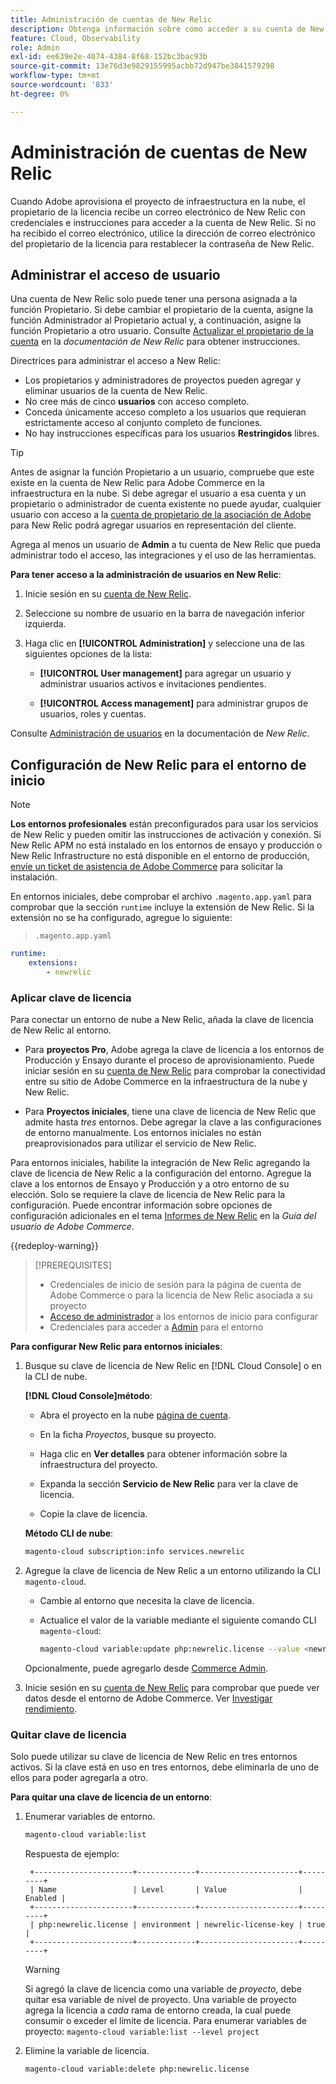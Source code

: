 ```yaml
---
title: Administración de cuentas de New Relic
description: Obtenga información sobre cómo acceder a su cuenta de New Relic y administrar el acceso, las integraciones y el uso de las herramientas de su proyecto de Adobe Commerce en la nube.
feature: Cloud, Observability
role: Admin
exl-id: ee639e2e-4074-4384-8f68-152bc3bac93b
source-git-commit: 13e76d3e9829155995acbb72d947be3041579298
workflow-type: tm+mt
source-wordcount: '833'
ht-degree: 0%

---
```


# Administración de cuentas de New Relic

Cuando Adobe aprovisiona el proyecto de infraestructura en la nube, el propietario de la licencia recibe un correo electrónico de New Relic con credenciales e instrucciones para acceder a la cuenta de New Relic. Si no ha recibido el correo electrónico, utilice la dirección de correo electrónico del propietario de la licencia para restablecer la contraseña de New Relic.

## Administrar el acceso de usuario

Una cuenta de New Relic solo puede tener una persona asignada a la función Propietario. Si debe cambiar el propietario de la cuenta, asigne la función Administrador al Propietario actual y, a continuación, asigne la función Propietario a otro usuario. Consulte [Actualizar el propietario de la cuenta](https://docs.newrelic.com/docs/accounts/original-accounts-billing/original-users-roles/users-roles-original-user-model/) en la _documentación de New Relic_ para obtener instrucciones.

Directrices para administrar el acceso a New Relic:

- Los propietarios y administradores de proyectos pueden agregar y eliminar usuarios de la cuenta de New Relic.
- No cree más de cinco **usuarios** con acceso completo.
- Conceda únicamente acceso completo a los usuarios que requieran estrictamente acceso al conjunto completo de funciones.
- No hay instrucciones específicas para los usuarios **Restringidos** libres.

>[!TIP]
>
>Antes de asignar la función Propietario a un usuario, compruebe que este existe en la cuenta de New Relic para Adobe Commerce en la infraestructura en la nube. Si debe agregar el usuario a esa cuenta y un propietario o administrador de cuenta existente no puede ayudar, cualquier usuario con acceso a la [cuenta de propietario de la asociación de Adobe](https://account.newrelic.com/accounts/1311131/users) para New Relic podrá agregar usuarios en representación del cliente.

Agrega al menos un usuario de **Admin** a tu cuenta de New Relic que pueda administrar todo el acceso, las integraciones y el uso de las herramientas.

**Para tener acceso a la administración de usuarios en New Relic**:

1. Inicie sesión en su [cuenta de New Relic](https://login.newrelic.com/login).

1. Seleccione su nombre de usuario en la barra de navegación inferior izquierda.

1. Haga clic en **[!UICONTROL Administration]** y seleccione una de las siguientes opciones de la lista:

   - **[!UICONTROL User management]** para agregar un usuario y administrar usuarios activos e invitaciones pendientes.

   - **[!UICONTROL Access management]** para administrar grupos de usuarios, roles y cuentas.

Consulte [Administración de usuarios](https://docs.newrelic.com/docs/accounts/accounts-billing/new-relic-one-user-management/user-management-ui-and-tasks/) en la documentación de _New Relic_.

## Configuración de New Relic para el entorno de inicio

>[!NOTE]
>
>**Los entornos profesionales** están preconfigurados para usar los servicios de New Relic y pueden omitir las instrucciones de activación y conexión. Si New Relic APM no está instalado en los entornos de ensayo y producción o New Relic Infrastructure no está disponible en el entorno de producción, [envíe un ticket de asistencia de Adobe Commerce](https://experienceleague.adobe.com/docs/commerce-knowledge-base/kb/help-center-guide/magento-help-center-user-guide.html#submit-ticket) para solicitar la instalación.

En entornos iniciales, debe comprobar el archivo `.magento.app.yaml` para comprobar que la sección `runtime` incluye la extensión de New Relic. Si la extensión no se ha configurado, agregue lo siguiente:

> `.magento.app.yaml`

```yaml
runtime:
    extensions:
        - newrelic
```

### Aplicar clave de licencia

Para conectar un entorno de nube a New Relic, añada la clave de licencia de New Relic al entorno.

- Para **proyectos Pro**, Adobe agrega la clave de licencia a los entornos de Producción y Ensayo durante el proceso de aprovisionamiento. Puede iniciar sesión en su [cuenta de New Relic](https://login.newrelic.com/login) para comprobar la conectividad entre su sitio de Adobe Commerce en la infraestructura de la nube y New Relic.

- Para **Proyectos iniciales**, tiene una clave de licencia de New Relic que admite hasta _tres_ entornos. Debe agregar la clave a las configuraciones de entorno manualmente. Los entornos iniciales no están preaprovisionados para utilizar el servicio de New Relic.

Para entornos iniciales, habilite la integración de New Relic agregando la clave de licencia de New Relic a la configuración del entorno. Agregue la clave a los entornos de Ensayo y Producción y a otro entorno de su elección. Solo se requiere la clave de licencia de New Relic para la configuración. Puede encontrar información sobre opciones de configuración adicionales en el tema [Informes de New Relic](https://experienceleague.adobe.com/docs/commerce-admin/config/general/new-relic-reporting.html) en la _Guía del usuario de Adobe Commerce_.

{{redeploy-warning}}

>[!PREREQUISITES]
>
>- Credenciales de inicio de sesión para la página de cuenta de Adobe Commerce o para la licencia de New Relic asociada a su proyecto
>- [Acceso de administrador](../project/user-access.md) a los entornos de inicio para configurar
>- Credenciales para acceder a [Admin](https://experienceleague.adobe.com/docs/commerce-admin/systems/user-accounts/permissions.html) para el entorno

**Para configurar New Relic para entornos iniciales**:

1. Busque su clave de licencia de New Relic en [!DNL Cloud Console] o en la CLI de nube.

   **[!DNL Cloud Console]método**:

   - Abra el proyecto en la nube [página de cuenta](https://accounts.magento.cloud/user).

   - En la ficha _Proyectos_, busque su proyecto.

   - Haga clic en **Ver detalles** para obtener información sobre la infraestructura del proyecto.

   - Expanda la sección **Servicio de New Relic** para ver la clave de licencia.

   - Copie la clave de licencia.

   **Método CLI de nube**:

   ```bash
   magento-cloud subscription:info services.newrelic
   ```

1. Agregue la clave de licencia de New Relic a un entorno utilizando la CLI `magento-cloud`.

   - Cambie al entorno que necesita la clave de licencia.
   - Actualice el valor de la variable mediante el siguiente comando CLI `magento-cloud`:

     ```bash
     magento-cloud variable:update php:newrelic.license --value <newrelic-license-key>
     ```

   Opcionalmente, puede agregarlo desde [Commerce Admin](https://experienceleague.adobe.com/docs/commerce-admin/start/reporting/new-relic-reporting.html#step-3%3A-configure-your-store).

1. Inicie sesión en su [cuenta de New Relic](https://login.newrelic.com/login) para comprobar que puede ver datos desde el entorno de Adobe Commerce. Ver [Investigar rendimiento](investigate-performance.md).

### Quitar clave de licencia

Solo puede utilizar su clave de licencia de New Relic en tres entornos activos. Si la clave está en uso en tres entornos, debe eliminarla de uno de ellos para poder agregarla a otro.

**Para quitar una clave de licencia de un entorno**:

1. Enumerar variables de entorno.

   ```bash
   magento-cloud variable:list
   ```

   Respuesta de ejemplo:

   ```terminal
    +----------------------+-------------+----------------------+---------+
    | Name                 | Level       | Value                | Enabled |
    +----------------------+-------------+----------------------+---------+
    | php:newrelic.license | environment | newrelic-license-key | true    |
    +----------------------+-------------+----------------------+---------+
   ```

   >[!WARNING]
   >
   >Si agregó la clave de licencia como una variable de _proyecto_, debe quitar esa variable de nivel de proyecto. Una variable de proyecto agrega la licencia a _cada_ rama de entorno creada, la cual puede consumir o exceder el límite de licencia. Para enumerar variables de proyecto: `magento-cloud variable:list --level project`

1. Elimine la variable de licencia.

   ```bash
   magento-cloud variable:delete php:newrelic.license
   ```
